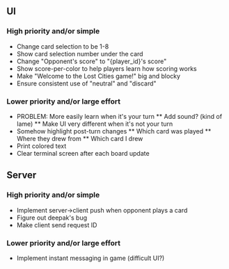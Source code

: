 ## UI

### High priority and/or simple

* Change card selection to be 1-8
* Show card selection number under the card
* Change "Opponent's score" to "{player_id}'s score"
* Show score-per-color to help players learn how scoring works
* Make "Welcome to the Lost Cities game!" big and blocky
* Ensure consistent use of "neutral" and "discard"

### Lower priority and/or large effort

* PROBLEM: More easily learn when it's your turn
** Add sound? (kind of lame)
** Make UI very different when it's not your turn
* Somehow highlight post-turn changes
** Which card was played
** Where they drew from
** Which card I drew
* Print colored text
* Clear terminal screen after each board update

## Server

### High priority and/or simple

* Implement server->client push when opponent plays a card
* Figure out deepak's bug
* Make client send request ID

### Lower priority and/or large effort

* Implement instant messaging in game (difficult UI?)

